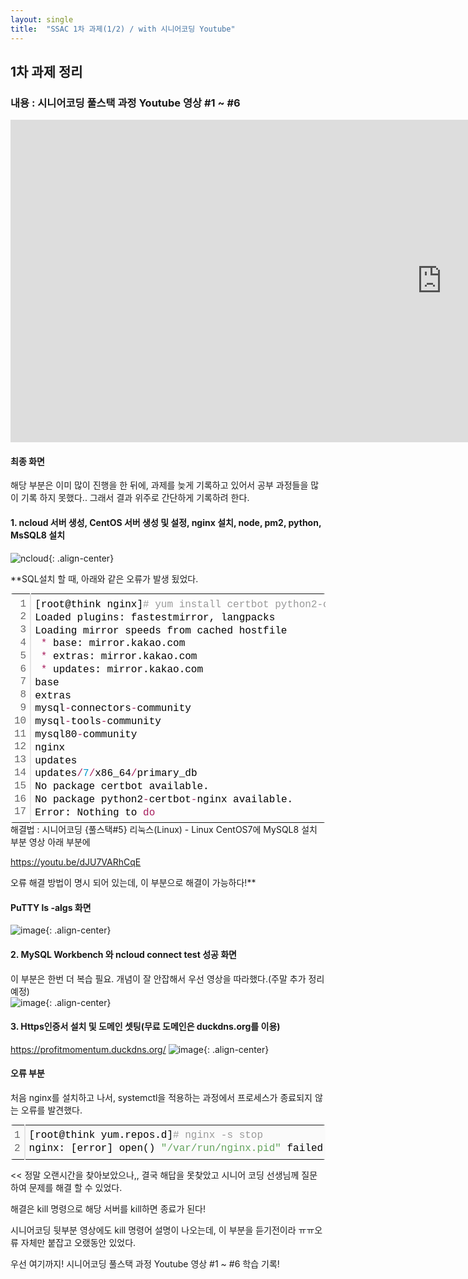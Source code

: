 ```yaml
---
layout: single
title:  "SSAC 1차 과제(1/2) / with 시니어코딩 Youtube"
---
```



## 1차 과제 정리
### 내용 : 시니어코딩 풀스택 과정 Youtube 영상 #1 ~ #6
<iframe width="1380" height="516" src="https://www.youtube.com/embed/HCMXDPYXd9g?list=PLEOnZ6GeucBVj0V5JFQx_6XBbZrrynzMh" title="YouTube video player" frameborder="0" allow="accelerometer; autoplay; clipboard-write; encrypted-media; gyroscope; picture-in-picture" allowfullscreen></iframe>


#### 최종 화면
해당 부분은 이미 많이 진행을 한 뒤에, 과제를 늦게 기록하고 있어서 공부 과정들을 많이 기록 하지 못했다.. 그래서 결과 위주로 간단하게 기록하려 한다.

#### **1. ncloud 서버 생성, CentOS 서버 생성 및 설정, nginx 설치, node, pm2, python, MsSQL8 설치** 
![ncloud](https://user-images.githubusercontent.com/89231521/130182572-0a537859-7742-4239-b0e3-149e1558ad83.jpg){: .align-center}


 **SQL설치 할 때, 아래와 같은 오류가 발생 됬었다.
 <div class="colorscripter-code" style="color:#010101;font-family:Consolas, 'Liberation Mono', Menlo, Courier, monospace !important; position:relative !important;overflow:auto"><table class="colorscripter-code-table" style="margin:0;padding:0;border:none;border-radius:4px;" cellspacing="0" cellpadding="0"><tr><td style="padding:6px;border-right:2px solid #e5e5e5"><div style="margin:0;padding:0;word-break:normal;text-align:right;color:#666;font-family:Consolas, 'Liberation Mono', Menlo, Courier, monospace !important;line-height:130%"><div style="line-height:130%">1</div><div style="line-height:130%">2</div><div style="line-height:130%">3</div><div style="line-height:130%">4</div><div style="line-height:130%">5</div><div style="line-height:130%">6</div><div style="line-height:130%">7</div><div style="line-height:130%">8</div><div style="line-height:130%">9</div><div style="line-height:130%">10</div><div style="line-height:130%">11</div><div style="line-height:130%">12</div><div style="line-height:130%">13</div><div style="line-height:130%">14</div><div style="line-height:130%">15</div><div style="line-height:130%">16</div><div style="line-height:130%">17</div></div></td><td style="padding:6px 0;text-align:left"><div style="margin:0;padding:0;color:#010101;font-family:Consolas, 'Liberation Mono', Menlo, Courier, monospace !important;line-height:130%"><div style="padding:0 6px; white-space:pre; line-height:130%">[root@think&nbsp;nginx]<span style="color:#999999">#&nbsp;yum&nbsp;install&nbsp;certbot&nbsp;python2-certbot-nginx&nbsp;-y</span></div><div style="padding:0 6px; white-space:pre; line-height:130%">Loaded&nbsp;plugins:&nbsp;fastestmirror,&nbsp;langpacks</div><div style="padding:0 6px; white-space:pre; line-height:130%">Loading&nbsp;mirror&nbsp;speeds&nbsp;from&nbsp;cached&nbsp;hostfile</div><div style="padding:0 6px; white-space:pre; line-height:130%">&nbsp;<span style="color:#0086b3"></span><span style="color:#a71d5d">*</span>&nbsp;base:&nbsp;mirror.kakao.com</div><div style="padding:0 6px; white-space:pre; line-height:130%">&nbsp;<span style="color:#0086b3"></span><span style="color:#a71d5d">*</span>&nbsp;extras:&nbsp;mirror.kakao.com</div><div style="padding:0 6px; white-space:pre; line-height:130%">&nbsp;<span style="color:#0086b3"></span><span style="color:#a71d5d">*</span>&nbsp;updates:&nbsp;mirror.kakao.com</div><div style="padding:0 6px; white-space:pre; line-height:130%">base&nbsp;&nbsp;&nbsp;&nbsp;&nbsp;&nbsp;&nbsp;&nbsp;&nbsp;&nbsp;&nbsp;&nbsp;&nbsp;&nbsp;&nbsp;&nbsp;&nbsp;&nbsp;&nbsp;&nbsp;&nbsp;&nbsp;&nbsp;&nbsp;&nbsp;&nbsp;&nbsp;&nbsp;&nbsp;&nbsp;&nbsp;&nbsp;&nbsp;&nbsp;&nbsp;&nbsp;&nbsp;&nbsp;&nbsp;&nbsp;&nbsp;&nbsp;&nbsp;&nbsp;&nbsp;&nbsp;&nbsp;&nbsp;&nbsp;&nbsp;&nbsp;&nbsp;&nbsp;&nbsp;&nbsp;&nbsp;&nbsp;&nbsp;&nbsp;&nbsp;&nbsp;&nbsp;&nbsp;&nbsp;&nbsp;&nbsp;&nbsp;&nbsp;&nbsp;&nbsp;&nbsp;&nbsp;&nbsp;&nbsp;&nbsp;&nbsp;&nbsp;&nbsp;&nbsp;&nbsp;&nbsp;&nbsp;&nbsp;&nbsp;&nbsp;&nbsp;&nbsp;&nbsp;&nbsp;&nbsp;&nbsp;&nbsp;&nbsp;&nbsp;&nbsp;&nbsp;&nbsp;&nbsp;&nbsp;&nbsp;&nbsp;&nbsp;&nbsp;&nbsp;&nbsp;&nbsp;<span style="color:#0086b3"></span><span style="color:#a71d5d">|</span>&nbsp;<span style="color:#0099cc">3.</span><span style="color:#0099cc">6</span>&nbsp;kB&nbsp;&nbsp;<span style="color:#0099cc">00</span>:<span style="color:#0099cc">00</span>:<span style="color:#0099cc">00</span></div><div style="padding:0 6px; white-space:pre; line-height:130%">extras&nbsp;&nbsp;&nbsp;&nbsp;&nbsp;&nbsp;&nbsp;&nbsp;&nbsp;&nbsp;&nbsp;&nbsp;&nbsp;&nbsp;&nbsp;&nbsp;&nbsp;&nbsp;&nbsp;&nbsp;&nbsp;&nbsp;&nbsp;&nbsp;&nbsp;&nbsp;&nbsp;&nbsp;&nbsp;&nbsp;&nbsp;&nbsp;&nbsp;&nbsp;&nbsp;&nbsp;&nbsp;&nbsp;&nbsp;&nbsp;&nbsp;&nbsp;&nbsp;&nbsp;&nbsp;&nbsp;&nbsp;&nbsp;&nbsp;&nbsp;&nbsp;&nbsp;&nbsp;&nbsp;&nbsp;&nbsp;&nbsp;&nbsp;&nbsp;&nbsp;&nbsp;&nbsp;&nbsp;&nbsp;&nbsp;&nbsp;&nbsp;&nbsp;&nbsp;&nbsp;&nbsp;&nbsp;&nbsp;&nbsp;&nbsp;&nbsp;&nbsp;&nbsp;&nbsp;&nbsp;&nbsp;&nbsp;&nbsp;&nbsp;&nbsp;&nbsp;&nbsp;&nbsp;&nbsp;&nbsp;&nbsp;&nbsp;&nbsp;&nbsp;&nbsp;&nbsp;&nbsp;&nbsp;&nbsp;&nbsp;&nbsp;&nbsp;&nbsp;&nbsp;<span style="color:#0086b3"></span><span style="color:#a71d5d">|</span>&nbsp;<span style="color:#0099cc">2.</span><span style="color:#0099cc">9</span>&nbsp;kB&nbsp;&nbsp;<span style="color:#0099cc">00</span>:<span style="color:#0099cc">00</span>:<span style="color:#0099cc">00</span></div><div style="padding:0 6px; white-space:pre; line-height:130%">mysql<span style="color:#0086b3"></span><span style="color:#a71d5d">-</span>connectors<span style="color:#0086b3"></span><span style="color:#a71d5d">-</span>community&nbsp;&nbsp;&nbsp;&nbsp;&nbsp;&nbsp;&nbsp;&nbsp;&nbsp;&nbsp;&nbsp;&nbsp;&nbsp;&nbsp;&nbsp;&nbsp;&nbsp;&nbsp;&nbsp;&nbsp;&nbsp;&nbsp;&nbsp;&nbsp;&nbsp;&nbsp;&nbsp;&nbsp;&nbsp;&nbsp;&nbsp;&nbsp;&nbsp;&nbsp;&nbsp;&nbsp;&nbsp;&nbsp;&nbsp;&nbsp;&nbsp;&nbsp;&nbsp;&nbsp;&nbsp;&nbsp;&nbsp;&nbsp;&nbsp;&nbsp;&nbsp;&nbsp;&nbsp;&nbsp;&nbsp;&nbsp;&nbsp;&nbsp;&nbsp;&nbsp;&nbsp;&nbsp;&nbsp;&nbsp;&nbsp;&nbsp;&nbsp;&nbsp;&nbsp;&nbsp;&nbsp;&nbsp;&nbsp;&nbsp;&nbsp;&nbsp;&nbsp;&nbsp;&nbsp;&nbsp;&nbsp;&nbsp;&nbsp;&nbsp;<span style="color:#0086b3"></span><span style="color:#a71d5d">|</span>&nbsp;<span style="color:#0099cc">2.</span><span style="color:#0099cc">6</span>&nbsp;kB&nbsp;&nbsp;<span style="color:#0099cc">00</span>:<span style="color:#0099cc">00</span>:<span style="color:#0099cc">00</span></div><div style="padding:0 6px; white-space:pre; line-height:130%">mysql<span style="color:#0086b3"></span><span style="color:#a71d5d">-</span>tools<span style="color:#0086b3"></span><span style="color:#a71d5d">-</span>community&nbsp;&nbsp;&nbsp;&nbsp;&nbsp;&nbsp;&nbsp;&nbsp;&nbsp;&nbsp;&nbsp;&nbsp;&nbsp;&nbsp;&nbsp;&nbsp;&nbsp;&nbsp;&nbsp;&nbsp;&nbsp;&nbsp;&nbsp;&nbsp;&nbsp;&nbsp;&nbsp;&nbsp;&nbsp;&nbsp;&nbsp;&nbsp;&nbsp;&nbsp;&nbsp;&nbsp;&nbsp;&nbsp;&nbsp;&nbsp;&nbsp;&nbsp;&nbsp;&nbsp;&nbsp;&nbsp;&nbsp;&nbsp;&nbsp;&nbsp;&nbsp;&nbsp;&nbsp;&nbsp;&nbsp;&nbsp;&nbsp;&nbsp;&nbsp;&nbsp;&nbsp;&nbsp;&nbsp;&nbsp;&nbsp;&nbsp;&nbsp;&nbsp;&nbsp;&nbsp;&nbsp;&nbsp;&nbsp;&nbsp;&nbsp;&nbsp;&nbsp;&nbsp;&nbsp;&nbsp;&nbsp;&nbsp;&nbsp;&nbsp;&nbsp;&nbsp;&nbsp;&nbsp;&nbsp;<span style="color:#0086b3"></span><span style="color:#a71d5d">|</span>&nbsp;<span style="color:#0099cc">2.</span><span style="color:#0099cc">6</span>&nbsp;kB&nbsp;&nbsp;<span style="color:#0099cc">00</span>:<span style="color:#0099cc">00</span>:<span style="color:#0099cc">00</span></div><div style="padding:0 6px; white-space:pre; line-height:130%">mysql80<span style="color:#0086b3"></span><span style="color:#a71d5d">-</span>community&nbsp;&nbsp;&nbsp;&nbsp;&nbsp;&nbsp;&nbsp;&nbsp;&nbsp;&nbsp;&nbsp;&nbsp;&nbsp;&nbsp;&nbsp;&nbsp;&nbsp;&nbsp;&nbsp;&nbsp;&nbsp;&nbsp;&nbsp;&nbsp;&nbsp;&nbsp;&nbsp;&nbsp;&nbsp;&nbsp;&nbsp;&nbsp;&nbsp;&nbsp;&nbsp;&nbsp;&nbsp;&nbsp;&nbsp;&nbsp;&nbsp;&nbsp;&nbsp;&nbsp;&nbsp;&nbsp;&nbsp;&nbsp;&nbsp;&nbsp;&nbsp;&nbsp;&nbsp;&nbsp;&nbsp;&nbsp;&nbsp;&nbsp;&nbsp;&nbsp;&nbsp;&nbsp;&nbsp;&nbsp;&nbsp;&nbsp;&nbsp;&nbsp;&nbsp;&nbsp;&nbsp;&nbsp;&nbsp;&nbsp;&nbsp;&nbsp;&nbsp;&nbsp;&nbsp;&nbsp;&nbsp;&nbsp;&nbsp;&nbsp;&nbsp;&nbsp;&nbsp;&nbsp;&nbsp;&nbsp;&nbsp;&nbsp;&nbsp;<span style="color:#0086b3"></span><span style="color:#a71d5d">|</span>&nbsp;<span style="color:#0099cc">2.</span><span style="color:#0099cc">6</span>&nbsp;kB&nbsp;&nbsp;<span style="color:#0099cc">00</span>:<span style="color:#0099cc">00</span>:<span style="color:#0099cc">00</span></div><div style="padding:0 6px; white-space:pre; line-height:130%">nginx&nbsp;&nbsp;&nbsp;&nbsp;&nbsp;&nbsp;&nbsp;&nbsp;&nbsp;&nbsp;&nbsp;&nbsp;&nbsp;&nbsp;&nbsp;&nbsp;&nbsp;&nbsp;&nbsp;&nbsp;&nbsp;&nbsp;&nbsp;&nbsp;&nbsp;&nbsp;&nbsp;&nbsp;&nbsp;&nbsp;&nbsp;&nbsp;&nbsp;&nbsp;&nbsp;&nbsp;&nbsp;&nbsp;&nbsp;&nbsp;&nbsp;&nbsp;&nbsp;&nbsp;&nbsp;&nbsp;&nbsp;&nbsp;&nbsp;&nbsp;&nbsp;&nbsp;&nbsp;&nbsp;&nbsp;&nbsp;&nbsp;&nbsp;&nbsp;&nbsp;&nbsp;&nbsp;&nbsp;&nbsp;&nbsp;&nbsp;&nbsp;&nbsp;&nbsp;&nbsp;&nbsp;&nbsp;&nbsp;&nbsp;&nbsp;&nbsp;&nbsp;&nbsp;&nbsp;&nbsp;&nbsp;&nbsp;&nbsp;&nbsp;&nbsp;&nbsp;&nbsp;&nbsp;&nbsp;&nbsp;&nbsp;&nbsp;&nbsp;&nbsp;&nbsp;&nbsp;&nbsp;&nbsp;&nbsp;&nbsp;&nbsp;&nbsp;&nbsp;&nbsp;&nbsp;<span style="color:#0086b3"></span><span style="color:#a71d5d">|</span>&nbsp;<span style="color:#0099cc">2.</span><span style="color:#0099cc">9</span>&nbsp;kB&nbsp;&nbsp;<span style="color:#0099cc">00</span>:<span style="color:#0099cc">00</span>:<span style="color:#0099cc">00</span></div><div style="padding:0 6px; white-space:pre; line-height:130%">updates&nbsp;&nbsp;&nbsp;&nbsp;&nbsp;&nbsp;&nbsp;&nbsp;&nbsp;&nbsp;&nbsp;&nbsp;&nbsp;&nbsp;&nbsp;&nbsp;&nbsp;&nbsp;&nbsp;&nbsp;&nbsp;&nbsp;&nbsp;&nbsp;&nbsp;&nbsp;&nbsp;&nbsp;&nbsp;&nbsp;&nbsp;&nbsp;&nbsp;&nbsp;&nbsp;&nbsp;&nbsp;&nbsp;&nbsp;&nbsp;&nbsp;&nbsp;&nbsp;&nbsp;&nbsp;&nbsp;&nbsp;&nbsp;&nbsp;&nbsp;&nbsp;&nbsp;&nbsp;&nbsp;&nbsp;&nbsp;&nbsp;&nbsp;&nbsp;&nbsp;&nbsp;&nbsp;&nbsp;&nbsp;&nbsp;&nbsp;&nbsp;&nbsp;&nbsp;&nbsp;&nbsp;&nbsp;&nbsp;&nbsp;&nbsp;&nbsp;&nbsp;&nbsp;&nbsp;&nbsp;&nbsp;&nbsp;&nbsp;&nbsp;&nbsp;&nbsp;&nbsp;&nbsp;&nbsp;&nbsp;&nbsp;&nbsp;&nbsp;&nbsp;&nbsp;&nbsp;&nbsp;&nbsp;&nbsp;&nbsp;&nbsp;&nbsp;&nbsp;<span style="color:#0086b3"></span><span style="color:#a71d5d">|</span>&nbsp;<span style="color:#0099cc">2.</span><span style="color:#0099cc">9</span>&nbsp;kB&nbsp;&nbsp;<span style="color:#0099cc">00</span>:<span style="color:#0099cc">00</span>:<span style="color:#0099cc">00</span></div><div style="padding:0 6px; white-space:pre; line-height:130%">updates<span style="color:#0086b3"></span><span style="color:#a71d5d">/</span><span style="color:#0099cc">7</span><span style="color:#a71d5d">/</span>x86_64<span style="color:#0086b3"></span><span style="color:#a71d5d">/</span>primary_db&nbsp;&nbsp;&nbsp;&nbsp;&nbsp;&nbsp;&nbsp;&nbsp;&nbsp;&nbsp;&nbsp;&nbsp;&nbsp;&nbsp;&nbsp;&nbsp;&nbsp;&nbsp;&nbsp;&nbsp;&nbsp;&nbsp;&nbsp;&nbsp;&nbsp;&nbsp;&nbsp;&nbsp;&nbsp;&nbsp;&nbsp;&nbsp;&nbsp;&nbsp;&nbsp;&nbsp;&nbsp;&nbsp;&nbsp;&nbsp;&nbsp;&nbsp;&nbsp;&nbsp;&nbsp;&nbsp;&nbsp;&nbsp;&nbsp;&nbsp;&nbsp;&nbsp;&nbsp;&nbsp;&nbsp;&nbsp;&nbsp;&nbsp;&nbsp;&nbsp;&nbsp;&nbsp;&nbsp;&nbsp;&nbsp;&nbsp;&nbsp;&nbsp;&nbsp;&nbsp;&nbsp;&nbsp;&nbsp;&nbsp;&nbsp;&nbsp;&nbsp;&nbsp;&nbsp;&nbsp;&nbsp;&nbsp;&nbsp;<span style="color:#0086b3"></span><span style="color:#a71d5d">|</span>&nbsp;<span style="color:#0099cc">9.</span><span style="color:#0099cc">6</span>&nbsp;MB&nbsp;&nbsp;<span style="color:#0099cc">00</span>:<span style="color:#0099cc">00</span>:<span style="color:#0099cc">00</span></div><div style="padding:0 6px; white-space:pre; line-height:130%">No&nbsp;package&nbsp;certbot&nbsp;available.</div><div style="padding:0 6px; white-space:pre; line-height:130%">No&nbsp;package&nbsp;python2<span style="color:#0086b3"></span><span style="color:#a71d5d">-</span>certbot<span style="color:#0086b3"></span><span style="color:#a71d5d">-</span>nginx&nbsp;available.</div><div style="padding:0 6px; white-space:pre; line-height:130%">Error:&nbsp;Nothing&nbsp;to&nbsp;<span style="color:#a71d5d">do</span></div></div><div style="text-align:right;margin-top:-13px;margin-right:5px;font-size:9px;font-style:italic"><a href="http://colorscripter.com/info#e" target="_blank" style="color:#e5e5e5text-decoration:none">Colored by Color Scripter</a></div></td><td style="vertical-align:bottom;padding:0 2px 4px 0"><a href="http://colorscripter.com/info#e" target="_blank" style="text-decoration:none;color:white"><span style="font-size:9px;word-break:normal;background-color:#e5e5e5;color:white;border-radius:10px;padding:1px">cs</span></a></td></tr></table></div>
 해결법 : 시니어코딩 {풀스택#5} 리눅스(Linux) - Linux CentOS7에 MySQL8 설치 부분 영상 아래 부분에
 
  <https://youtu.be/dJU7VARhCqE>
  
 오류 해결 방법이 명시 되어 있는데, 이 부분으로 해결이 가능하다!**
 
 
 #### PuTTY ls -algs 화면
![image](https://user-images.githubusercontent.com/89231521/130182990-07ffb122-86de-4a67-bfa1-4365f51c8246.png){: .align-center}

#### **2. MySQL Workbench 와 ncloud connect test 성공 화면** 
  이 부분은 한번 더 복습 필요. 개념이 잘 안잡해서 우선 영상을 따라했다.(주말 추가 정리 예정)  
![image](https://user-images.githubusercontent.com/89231521/130183499-3f1ad884-bacf-43d2-81fb-2ddfc126923e.png){: .align-center}

#### **3. Https인증서 설치 및 도메인 셋팅(무료 도메인은 duckdns.org를 이용)** 
   <https://profitmomentum.duckdns.org/>
![image](https://user-images.githubusercontent.com/89231521/130183685-83616232-280b-48bf-a64e-966dac63105c.png){: .align-center}


#### **오류 부분**
처음 nginx를 설치하고 나서, systemctl을 적용하는 과정에서 프로세스가 종료되지 않는 오류를 발견했다. 


<div class="colorscripter-code" style="color:#010101;font-family:Consolas, 'Liberation Mono', Menlo, Courier, monospace !important; position:relative !important;overflow:auto"><table class="colorscripter-code-table" style="margin:0;padding:0;border:none;background-color:#fafafa;border-radius:4px;" cellspacing="0" cellpadding="0"><tr><td style="padding:6px;border-right:2px solid #e5e5e5"><div style="margin:0;padding:0;word-break:normal;text-align:right;color:#666;font-family:Consolas, 'Liberation Mono', Menlo, Courier, monospace !important;line-height:130%"><div style="line-height:130%">1</div><div style="line-height:130%">2</div></div></td><td style="padding:6px 0;text-align:left"><div style="margin:0;padding:0;color:#010101;font-family:Consolas, 'Liberation Mono', Menlo, Courier, monospace !important;line-height:130%"><div style="padding:0 6px; white-space:pre; line-height:130%">[root@think&nbsp;yum.repos.d]<span style="color:#999999">#&nbsp;nginx&nbsp;-s&nbsp;stop</span></div><div style="padding:0 6px; white-space:pre; line-height:130%">nginx:&nbsp;[error]&nbsp;open()&nbsp;<span style="color:#63a35c">"/var/run/nginx.pid"</span>&nbsp;failed&nbsp;(<span style="color:#0099cc">2</span>:&nbsp;No&nbsp;such&nbsp;file&nbsp;or&nbsp;directory)</div></div></td><td style="vertical-align:bottom;padding:0 2px 4px 0"><a href="http://colorscripter.com/info#e" target="_blank" style="text-decoration:none;color:white"><span style="font-size:9px;word-break:normal;background-color:#e5e5e5;color:white;border-radius:10px;padding:1px">cs</span></a></td></tr></table></div>


<< 정말 오랜시간을 찾아보았으나,, 결국 해답을 못찾았고
시니어 코딩 선생님께 질문 하여 문제를 해결 할 수 있었다.

해결은 kill 명령으로 해당 서버를 kill하면 종료가 된다!

시니어코딩 뒷부분 영상에도 kill 명령어 설명이 나오는데, 이 부분을 듣기전이라 ㅠㅠ오류 자체만 붙잡고 오랬동안 있었다.


우선 여기까지! 시니어코딩 풀스택 과정 Youtube 영상 #1 ~ #6 학습 기록!






